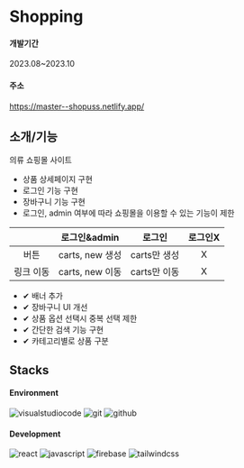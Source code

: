 # Shopping

#### 개발기간
  2023.08~2023.10

#### 주소
https://master--shopuss.netlify.app/

## 소개/기능
 의류 쇼핑몰 사이트
 - 상품 상세페이지 구현
 - 로그인 기능 구현
 - 장바구니 기능 구현
 - 로그인, admin 여부에 따라 쇼핑몰을 이용할 수 있는 기능이 제한
   
|  | 로그인&admin | 로그인 | 로그인X |
| :---: | --- | --- | :---: |
| 버튼 | carts, new 생성 | carts만 생성 | X |
| 링크 이동 | carts, new 이동 | carts만 이동 | X |


 - ✔ 배너 추가
 - ✔ 장바구니 UI 개선
 - ✔ 상품 옵션 선택시 중복 선택 제한
 - ✔ 간단한 검색 기능 구현
 - ✔ 카테고리별로 상품 구분 <br>

 ## Stacks
#### Environment
 <img alt="visualstudiocode" src="https://img.shields.io/badge/visualstudiocode-007ACC?style=flat-square&logo=visualstudiocode&logoColor=white"/> <img alt="git" src="https://img.shields.io/badge/git-F05032?style=flat-square&logo=git&logoColor=white"/> <img alt="github" src="https://img.shields.io/badge/github-424242?style=flat-square&logo=github&logoColor=white"/> 

#### Development
<img alt="react" src="https://img.shields.io/badge/react-61DAFB?style=flat-square&logo=react&logoColor=white"/> <img alt="javascript" src="https://img.shields.io/badge/javascript-F7DF1E?style=flat-square&logo=javascript&logoColor=white"/> <img alt="firebase" src="https://img.shields.io/badge/firebase-FFCA28?style=flat-square&logo=firebase&logoColor=white"/> <img alt="tailwindcss" src="https://img.shields.io/badge/tailwindcss-06B6D4?style=flat-square&logo=tailwindcss&logoColor=white"/> <br>
